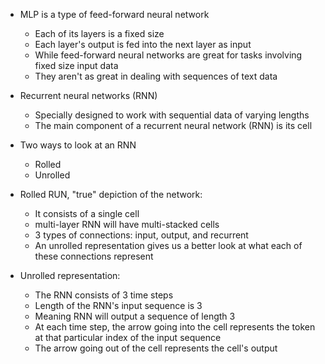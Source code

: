 - MLP is a type of feed-forward neural network
  - Each of its layers is a fixed size
  - Each layer's output is fed into the next layer as input
  - While feed-forward neural networks are great for tasks involving fixed size input data
  - They aren't as great in dealing with sequences of text data


- Recurrent neural networks (RNN)
  - Specially designed to work with sequential data of varying lengths
  - The main component of a recurrent neural network (RNN) is its cell

- Two ways to look at an RNN
  - Rolled 
  - Unrolled

- Rolled RUN, "true" depiction of the network:
  - It consists of a single cell 
  - multi-layer RNN will have multi-stacked cells
  - 3 types of connections: input, output, and recurrent 
  - An unrolled representation gives us a better look at what each of these connections represent

- Unrolled representation:
  - The RNN consists of 3 time steps
  - Length of the RNN's input sequence is 3
  - Meaning RNN will output a sequence of length 3
  - At each time step, the arrow going into the cell represents the token at that particular index of the input sequence
  - The arrow going out of the cell represents the cell's output
